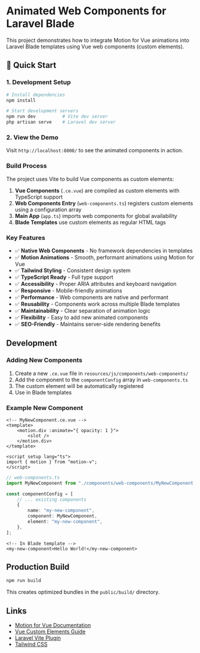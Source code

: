 # Animated Web Components for Laravel Blade

This project demonstrates how to integrate Motion for Vue animations into Laravel Blade templates using Vue web components (custom elements).

## 🚀 Quick Start

### 1. Development Setup

```bash
# Install dependencies
npm install

# Start development servers
npm run dev          # Vite dev server
php artisan serve    # Laravel dev server
```

### 2. View the Demo

Visit `http://localhost:8000/` to see the animated components in action.

### Build Process

The project uses Vite to build Vue components as custom elements:

1. **Vue Components** (`.ce.vue`) are compiled as custom elements with TypeScript support
2. **Web Components Entry** (`web-components.ts`) registers custom elements using a configuration array
3. **Main App** (`app.ts`) imports web components for global availability
4. **Blade Templates** use custom elements as regular HTML tags

### Key Features

- ✅ **Native Web Components** - No framework dependencies in templates
- ✅ **Motion Animations** - Smooth, performant animations using Motion for Vue
- ✅ **Tailwind Styling** - Consistent design system
- ✅ **TypeScript Ready** - Full type support
- ✅ **Accessibility** - Proper ARIA attributes and keyboard navigation
- ✅ **Responsive** - Mobile-friendly animations
- ✅ **Performance** - Web components are native and performant
- ✅ **Reusability** - Components work across multiple Blade templates
- ✅ **Maintainability** - Clear separation of animation logic
- ✅ **Flexibility** - Easy to add new animated components
- ✅ **SEO-Friendly** - Maintains server-side rendering benefits

## Development

### Adding New Components

1. Create a new `.ce.vue` file in `resources/js/components/web-components/`
2. Add the component to the `componentConfig` array in `web-components.ts`
3. The custom element will be automatically registered
4. Use in Blade templates

### Example New Component

```vue
<!-- MyNewComponent.ce.vue -->
<template>
    <motion.div :animate="{ opacity: 1 }">
        <slot />
    </motion.div>
</template>

<script setup lang="ts">
import { motion } from "motion-v";
</script>
```

```typescript
// web-components.ts
import MyNewComponent from "./components/web-components/MyNewComponent.ce.vue";

const componentConfig = [
    // ... existing components
    {
        name: "my-new-component",
        component: MyNewComponent,
        element: "my-new-component",
    },
];
```

```blade
<!-- In Blade template -->
<my-new-component>Hello World!</my-new-component>
```

## Production Build

```bash
npm run build
```

This creates optimized bundles in the `public/build/` directory.

## Links

- [Motion for Vue Documentation](https://motion.dev/docs/vue)
- [Vue Custom Elements Guide](https://vuejs.org/guide/extras/web-components.html)
- [Laravel Vite Plugin](https://laravel.com/docs/11.x/vite)
- [Tailwind CSS](https://tailwindcss.com/)
